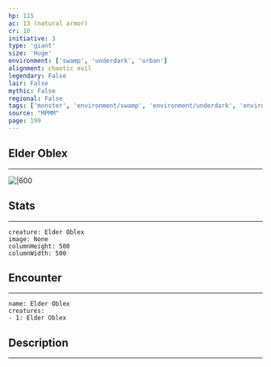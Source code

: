 ```yaml
---
hp: 115
ac: 13 (natural armor)
cr: 10
initiative: 3
type: 'giant'    
size: 'Huge'
environment: ['swamp', 'underdark', 'urban']
alignment: chaotic evil
legendary: False
lair: False
mythic: False
regional: False
tags: ['monster', 'environment/swamp', 'environment/underdark', 'environment/urban']
source: "MPMM"
page: 199
---
```


## Elder Oblex
---

![|600](D:/Program%20Files/5e.tools/img/bestiary/MPMM/Elder%20Oblex.webp)

## Stats
---

```statblock
creature: Elder Oblex
image: None
columnHeight: 500
columnWidth: 500
```

## Encounter
---

```encounter-table
name: Elder Oblex
creatures:
- 1: Elder Oblex
```

## Description
---




